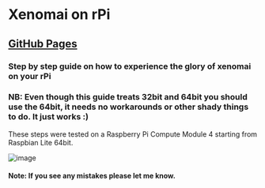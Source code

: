 # Xenomai on rPi
## [GitHub Pages](https://george117.github.io/rPi_Xenomai/)

### Step by step guide on how to experience the glory of xenomai on your rPi
### NB: Even though this guide treats 32bit and 64bit you should use the 64bit, it needs no workarounds or other shady things to do. It just works :) 


These steps were tested on a Raspberry Pi Compute Module 4 starting from Raspbian Lite 64bit.

![image](https://user-images.githubusercontent.com/25773586/233063151-2eb5e573-a403-4abc-960d-fc311c137bc7.png)

#### Note: If you see any mistakes please let me know.
